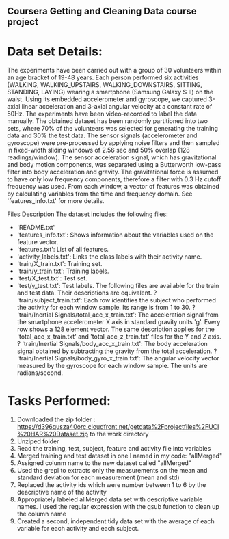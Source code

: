 
## Coursera Getting and Cleaning Data course project
# Data set Details:
The experiments have been carried out with a group of 30 volunteers within an age bracket of 19-48 years. Each person performed six activities (WALKING, WALKING_UPSTAIRS, WALKING_DOWNSTAIRS, SITTING, STANDING, LAYING) wearing a smartphone (Samsung Galaxy S II) on the waist. Using its embedded accelerometer and gyroscope, we captured 3-axial linear acceleration and 3-axial angular velocity at a constant rate of 50Hz. The experiments have been video-recorded to label the data manually. The obtained dataset has been randomly partitioned into two sets, where 70% of the volunteers was selected for generating the training data and 30% the test data. 
The sensor signals (accelerometer and gyroscope) were pre-processed by applying noise filters and then sampled in fixed-width sliding windows of 2.56 sec and 50% overlap (128 readings/window). The sensor acceleration signal, which has gravitational and body motion components, was separated using a Butterworth low-pass filter into body acceleration and gravity. The gravitational force is assumed to have only low frequency components, therefore a filter with 0.3 Hz cutoff frequency was used. From each window, a vector of features was obtained by calculating variables from the time and frequency domain. See 'features_info.txt' for more details. 

Files Description
The dataset includes the following files:
* 	 'README.txt'
* 'features_info.txt': Shows information about the variables used on the feature vector.
*  'features.txt': List of all features.
*  'activity_labels.txt': Links the class labels with their activity name.
*  'train/X_train.txt': Training set.
*  'train/y_train.txt': Training labels.
* 'test/X_test.txt': Test set.
* 	'test/y_test.txt': Test labels.
The following files are available for the train and test data. Their descriptions are equivalent. 
?	 'train/subject_train.txt': Each row identifies the subject who performed the activity for each window sample. Its range is from 1 to 30. 
?	 'train/Inertial Signals/total_acc_x_train.txt': The acceleration signal from the smartphone accelerometer X axis in standard gravity units 'g'. Every row shows a 128 element vector. The same description applies for the 'total_acc_x_train.txt' and 'total_acc_z_train.txt' files for the Y and Z axis. 
?	 'train/Inertial Signals/body_acc_x_train.txt': The body acceleration signal obtained by subtracting the gravity from the total acceleration. 
?	'train/Inertial Signals/body_gyro_x_train.txt': The angular velocity vector measured by the gyroscope for each window sample. The units are radians/second. 

# Tasks Performed:
1.	Downloaded the zip folder : https://d396qusza40orc.cloudfront.net/getdata%2Fprojectfiles%2FUCI%20HAR%20Dataset.zip to the work directory
2.	Unziped folder
3.	Read the training, test, subject, feature  and activity file into  variables
4.	Merged training and test dataset in one I named in my code: "allMerged"
5.	Assigned colunm name to the new dataset called "allMerged"
6.	Used the grepl to extracts only the measurements on the mean and standard deviation for each measurement (mean and std)
7.	Replaced  the activity ids which were  number between 1 to 6 by  the deacriptive  name of the activity 
8.	Appropriately labeled  allMerged data set with descriptive variable names. I used the regular expression with the gsub function to clean up the column name
9.	Created  a second, independent tidy data set with the average of each variable for each activity and each subject.









